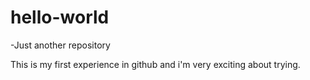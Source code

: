 hello-world
===========

-Just another repository

This is my first experience in github and i'm very exciting about trying.
